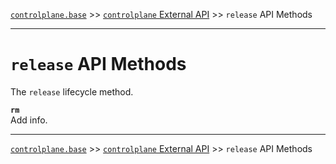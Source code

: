 [`controlplane.base`](../README.md) >> [`controlplane` External API](./CONTROLPLANE-BASE-EXTERNAL-API.md) >> `release` API Methods

-----

# `release` API Methods

The `release` lifecycle method.

__`rm`__  
Add info.  

-----
[`controlplane.base`](../README.md) >> [`controlplane` External API](./CONTROLPLANE-BASE-EXTERNAL-API.md) >> `release` API Methods
